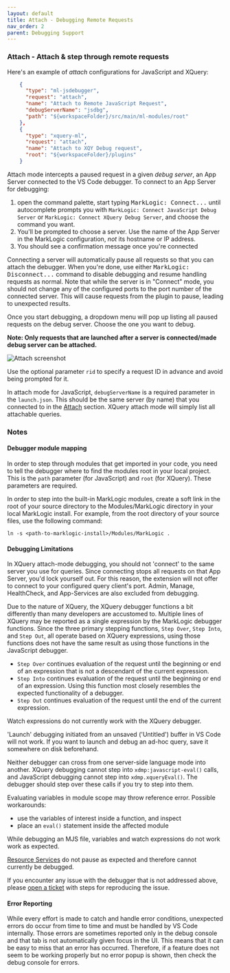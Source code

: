 ```yaml
---
layout: default
title: Attach - Debugging Remote Requests
nav_order: 2
parent: Debugging Support
---
```



### Attach - Attach & step through remote requests

Here's an example of _attach_ configurations for JavaScript and XQuery:

```json
    {
      "type": "ml-jsdebugger",
      "request": "attach",
      "name": "Attach to Remote JavaScript Request",
      "debugServerName": "jsdbg",
      "path": "${workspaceFolder}/src/main/ml-modules/root"
    },
    {
      "type": "xquery-ml",
      "request": "attach",
      "name": "Attach to XQY Debug request",
      "root": "${workspaceFolder}/plugins"
    }
```

Attach mode intercepts a paused request in a given *debug server*, an App Server connected to the VS Code debugger. To connect to an App Server for debugging:

1. open the command palette, start typing <kbd>MarkLogic: Connect...</kbd> until autocomplete prompts you with `MarkLogic: Connect JavaScript Debug Server` or `MarkLogic: Connect XQuery Debug Server`, and choose the command you want.
2. You'll be prompted to choose a server. Use the name of the App Server in the MarkLogic configuration, _not_ its hostname or IP address.
3. You should see a confirmation message once you're connected

Connecting a server will automatically pause all requests so that you can attach the debugger. When you're done, use either <kbd>MarkLogic: Disconnect...</kbd> command to disable debugging and resume handling requests as normal. Note that while the server is in "Connect" mode, you should not change any of the configured ports to the port number of the connected server. This will cause requests from the plugin to pause, leading to unexpected results. 

Once you start debugging, a dropdown menu will pop up listing all paused requests on the debug server. Choose the one you want to debug.

**Note: Only requests that are launched after a server is connected/made debug server can be attached.**

![Attach screenshot](images/attach_screenshot.png "attach screenshot")

Use the optional parameter `rid` to specify a request ID in advance and avoid being prompted for it.

In attach mode for JavaScript, `debugServerName` is a required parameter in the `launch.json`. This should be the same server (by name) that you connected to in the [Attach](#attach) section. XQuery attach mode will simply list all attachable queries.



### Notes

#### Debugger module mapping

In order to step through modules that get imported in your code, you need to tell the debugger where to find the modules root in your local project. This is the `path` parameter (for JavaScript) and `root` (for XQuery). These parameters are required.

In order to step into the built-in MarkLogic modules, create a soft link in the root of your source directory to the Modules/MarkLogic directory in your local MarkLogic install. For example, from the root directory of your source files, use the following command:
```
ln -s <path-to-marklogic-install>/Modules/MarkLogic .
```

#### Debugging Limitations

In XQuery attach-mode debugging, you should not 'connect' to the same server you use for queries. Since connecting stops all requests on that App Server, you'd lock yourself out. For this reason, the extension will not offer to connect to your configured query client's port. Admin, Manage, HealthCheck, and App-Services are also excluded from debugging.

Due to the nature of XQuery, the XQuery debugger functions a bit differently than many developers are accustomed to. Multiple lines of XQuery may be reported as a single expression by the MarkLogic debugger functions.
Since the three primary stepping functions, `Step Over`, `Step Into`, and `Step Out`, all operate based on XQuery expressions, using those functions does not have the same result as using those functions in the JavaScript debugger.
- `Step Over` continues evaluation of the request until the beginning or end of an expression that is not a descendant of the current expression.
- `Step Into` continues evaluation of the request until the beginning or end of an expression. Using this function most closely resembles the expected functionality of a debugger.
- `Step Out` continues evaluation of the request until the end of the current expression.

Watch expressions do not currently work with the XQuery debugger.

'Launch' debugging initiated from an unsaved ('Untitled') buffer in VS Code will not work. If you want to launch and debug an ad-hoc query, save it somewhere on disk beforehand.

Neither debugger can cross from one server-side language mode into another. XQuery debugging cannot step into `xdmp:javascript-eval()` calls, and JavaScript debugging cannot step into `xdmp.xqueryEval()`. The debugger should step over these calls if you try to step into them.

Evaluating variables in module scope may throw reference error. Possible workarounds:

- use the variables of interest inside a function, and inspect
- place an `eval()` statement inside the affected module

While debugging an MJS file, variables and watch expressions do not work work as expected.

[Resource Services](https://docs.marklogic.com/guide/rest-dev/extensions#id_59188) do not pause as expected and therefore cannot currently be debugged.

If you encounter any issue with the debugger that is not addressed above, please [open a ticket](https://github.com/marklogic/mlxprs/issues) with steps for reproducing the issue.

#### Error Reporting

While every effort is made to catch and handle error conditions, unexpected errors do occur from time to time and must be handled by VS Code internally. Those errors are sometimes reported only in the debug console and that tab is not automatically given focus in the UI. This means that it can be easy to miss that an error has occurred. Therefore, if a feature does not seem to be working properly but no error popup is shown, then check the debug console for errors.
